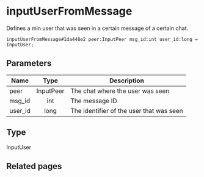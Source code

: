 # inputUserFromMessage
Defines a min user that was seen in a certain message of a certain chat.

```
inputUserFromMessage#1da448e2 peer:InputPeer msg_id:int user_id:long = InputUser;
```

## Parameters
| Name | Type | Description |
| ---- | :----: | ----------- |
| peer | InputPeer | The chat where the user was seen |
| msg_id | int | The message ID |
| user_id | long | The identifier of the user that was seen |


## Type
InputUser

## Related pages
